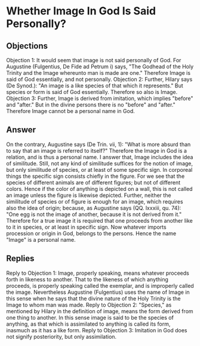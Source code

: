 # Whether Image In God Is Said Personally?
## Objections
Objection 1: It would seem that image is not said personally of God. For Augustine (Fulgentius, De Fide ad Petrum i) says, "The Godhead of the Holy Trinity and the Image whereunto man is made are one." Therefore Image is said of God essentially, and not personally.
Objection 2: Further, Hilary says (De Synod.): "An image is a like species of that which it represents." But species or form is said of God essentially. Therefore so also is Image.
Objection 3: Further, Image is derived from imitation, which implies "before" and "after." But in the divine persons there is no "before" and "after." Therefore Image cannot be a personal name in God.
## Answer
On the contrary, Augustine says (De Trin. vii, 1): "What is more absurd than to say that an image is referred to itself?" Therefore the Image in God is a relation, and is thus a personal name.
I answer that, Image includes the idea of similitude. Still, not any kind of similitude suffices for the notion of image, but only similitude of species, or at least of some specific sign. In corporeal things the specific sign consists chiefly in the figure. For we see that the species of different animals are of different figures; but not of different colors. Hence if the color of anything is depicted on a wall, this is not called an image unless the figure is likewise depicted. Further, neither the similitude of species or of figure is enough for an image, which requires also the idea of origin; because, as Augustine says (QQ. lxxxiii, qu. 74): "One egg is not the image of another, because it is not derived from it." Therefore for a true image it is required that one proceeds from another like to it in species, or at least in specific sign. Now whatever imports procession or origin in God, belongs to the persons. Hence the name "Image" is a personal name.
## Replies
Reply to Objection 1: Image, properly speaking, means whatever proceeds forth in likeness to another. That to the likeness of which anything proceeds, is properly speaking called the exemplar, and is improperly called the image. Nevertheless Augustine (Fulgentius) uses the name of Image in this sense when he says that the divine nature of the Holy Trinity is the Image to whom man was made.
Reply to Objection 2: "Species," as mentioned by Hilary in the definition of image, means the form derived from one thing to another. In this sense image is said to be the species of anything, as that which is assimilated to anything is called its form, inasmuch as it has a like form.
Reply to Objection 3: Imitation in God does not signify posteriority, but only assimilation.